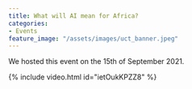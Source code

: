 ```yaml
---
title: What will AI mean for Africa?
categories:
- Events
feature_image: "/assets/images/uct_banner.jpeg"
---
```


We hosted this event on the 15th of September 2021.

{% include video.html id="ietOukKPZZ8" %}
